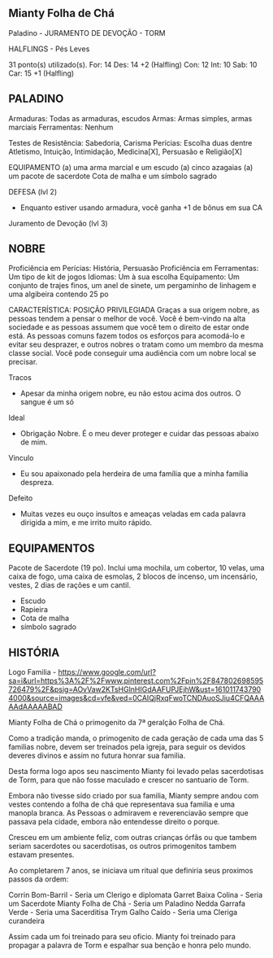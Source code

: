 Mianty Folha de Chá
-------------------------------------------
Paladino - JURAMENTO DE DEVOÇÃO - TORM

HALFLINGS - Pés Leves

31	ponto(s) utilizado(s).
For: 14 
Des: 14 +2 (Halfling)
Con: 12 
Int: 10 
Sab: 10 
Car: 15 +1 (Halfling)

PALADINO
-------------------------------------------
Armaduras: Todas as armaduras, escudos
Armas: Armas simples, armas marciais
Ferramentas: Nenhum

Testes de Resistência: Sabedoria, Carisma 
Perícias: Escolha duas dentre Atletismo, Intuição,
    Intimidação, Medicina[X], Persuasão e Religião[X]


EQUIPAMENTO
(a) uma arma marcial e um escudo
(a) cinco azagaias
(a) um pacote de sacerdote
Cota de malha e um símbolo sagrado

DEFESA (lvl 2)
- Enquanto estiver usando armadura, você ganha +1 de
bônus em sua CA

Juramento de Devoção (lvl 3)


NOBRE
-------------------------------------------
Proficiência em Perícias: História, Persuasão
Proficiência em Ferramentas: Um tipo de kit de jogos
Idiomas: Um à sua escolha
Equipamento: Um conjunto de trajes finos, um anel de
    sinete, um pergaminho de linhagem e uma algibeira
    contendo 25 po

CARACTERÍSTICA: POSIÇÃO PRIVILEGIADA
Graças a sua origem nobre, as pessoas tendem a pensar o
melhor de você. Você é bem-vindo na alta sociedade e as
pessoas assumem que você tem o direito de estar onde
está. As pessoas comuns fazem todos os esforços para
acomodá-lo e evitar seu desprazer, e outros nobres o
tratam como um membro da mesma classe social. Você
pode conseguir uma audiência com um nobre local se
precisar. 

Tracos
- Apesar da minha origem nobre, eu não estou acima dos
outros. O sangue é um só

Ideal
- Obrigação Nobre. É o meu dever proteger e cuidar das
pessoas abaixo de mim.

Vinculo
- Eu sou apaixonado pela herdeira de uma família que a
minha família despreza.

Defeito
- Muitas vezes eu ouço insultos e ameaças veladas em
cada palavra dirigida a mim, e me irrito muito rápido.

EQUIPAMENTOS
-------------------------------------------
Pacote de Sacerdote (19 po).
Inclui uma mochila, um cobertor, 10 velas, uma caixa de fogo,
uma caixa de esmolas, 2 blocos de incenso, um incensário, vestes,
2 dias de rações e um cantil.

- Escudo
- Rapieira
- Cota de malha 
- símbolo sagrado


HISTÓRIA
-------------------------------------------
Logo Familia - https://www.google.com/url?sa=i&url=https%3A%2F%2Fwww.pinterest.com%2Fpin%2F847802698595726479%2F&psig=AOvVaw2KTsHGlnHIGdAAFUPJEjhW&ust=1610117437904000&source=images&cd=vfe&ved=0CAIQjRxqFwoTCNDAuoSJiu4CFQAAAAAdAAAAABAD

Mianty Folha de Chá o primogenito da 7ª geralção Folha de Chá.

Como a tradição manda, o primogenito de cada geração de cada uma das 5 familias nobre, devem ser treinados pela igreja, para seguir os devidos deveres divinos e assim no futura honrar sua familia.

Desta forma logo apos seu nascimento Mianty foi levado pelas sacerdotisas de Torm, para que não fosse maculado e crescer no santuario de Torm.

Embora não tivesse sido criado por sua familia, Mianty sempre andou com vestes contendo a folha de chá que representava sua familia e uma manopla branca. As Pessoas o admiravem e reverenciavão sempre que passava pela cidade, embora não entendesse direito o porque.

Cresceu em um ambiente feliz, com outras crianças órfãs ou que tambem seriam sacerdotes ou sacerdotisas, os outros primogenitos tambem estavam presentes.

Ao completarem 7 anos, se iniciava um ritual que definiria seus proximos passos da ordem:

Corrin Bom-Barril - Seria um Clerigo e diplomata
Garret Baixa Colina - Seria um Sacerdote
Mianty Folha de Chá - Seria um Paladino 
Nedda Garrafa Verde - Seria uma Sacerditisa
Trym Galho Caído - Seria uma Cleriga curandeira

Assim cada um foi treinado para seu oficio. Mianty foi treinado para propagar a palavra de Torm e espalhar sua benção e honra pelo mundo.

